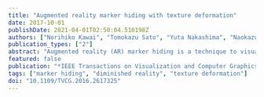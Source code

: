 ```yaml
---
title: "Augmented reality marker hiding with texture deformation"
date: 2017-10-01
publishDate: 2021-04-01T02:50:04.510198Z
authors: ["Norihiko Kawai", "Tomokazu Sato", "Yuta Nakashima", "Naokazu Yokoya"]
publication_types: ["2"]
abstract: "Augmented reality (AR) marker hiding is a technique to visually remove AR markers in a real-time video stream. A conventional approach transforms a background image with a homography matrix calculated on the basis of a camera pose and overlays the transformed image on an AR marker region in a real-time frame, assuming that the AR marker is on a planar surface. However, this approach may cause discontinuities in textures around the boundary between the marker and its surrounding area when the planar surface assumption is not satisfied. This paper proposes a method for AR marker hiding without discontinuities around texture boundaries even under nonplanar background geometry without measuring it. For doing this, our method estimates the dense motion in the marker's background by analyzing the motion of sparse feature points around it, together with a smooth motion assumption, and deforms the background image according to it. Our experiments demonstrate the effectiveness of the proposed method in various environments with different background geometries and textures."
featured: false
publication: "*IEEE Transactions on Visualization and Computer Graphics*"
tags: ["marker hiding", "diminished reality", "texture deformation"]
doi: "10.1109/TVCG.2016.2617325"
---
```


